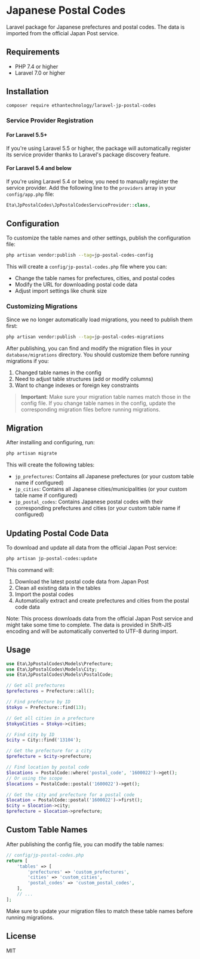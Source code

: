 # Japanese Postal Codes

Laravel package for Japanese prefectures and postal codes. The data is imported from the official Japan Post service.

## Requirements

- PHP 7.4 or higher
- Laravel 7.0 or higher

## Installation

```bash
composer require ethantechnology/laravel-jp-postal-codes
```

### Service Provider Registration

#### For Laravel 5.5+

If you're using Laravel 5.5 or higher, the package will automatically register its service provider thanks to Laravel's package discovery feature.

#### For Laravel 5.4 and below

If you're using Laravel 5.4 or below, you need to manually register the service provider. Add the following line to the `providers` array in your `config/app.php` file:

```php
Eta\JpPostalCodes\JpPostalCodesServiceProvider::class,
```

## Configuration

To customize the table names and other settings, publish the configuration file:

```bash
php artisan vendor:publish --tag=jp-postal-codes-config
```

This will create a `config/jp-postal-codes.php` file where you can:
- Change the table names for prefectures, cities, and postal codes
- Modify the URL for downloading postal code data
- Adjust import settings like chunk size

### Customizing Migrations

Since we no longer automatically load migrations, you need to publish them first:

```bash
php artisan vendor:publish --tag=jp-postal-codes-migrations
```

After publishing, you can find and modify the migration files in your `database/migrations` directory. You should customize them before running migrations if you:

1. Changed table names in the config
2. Need to adjust table structures (add or modify columns)
3. Want to change indexes or foreign key constraints

> **Important**: Make sure your migration table names match those in the config file. If you change table names in the config, update the corresponding migration files before running migrations.

## Migration

After installing and configuring, run:

```bash
php artisan migrate
```

This will create the following tables:
- `jp_prefectures`: Contains all Japanese prefectures (or your custom table name if configured)
- `jp_cities`: Contains all Japanese cities/municipalities (or your custom table name if configured)
- `jp_postal_codes`: Contains Japanese postal codes with their corresponding prefectures and cities (or your custom table name if configured)

## Updating Postal Code Data

To download and update all data from the official Japan Post service:

```bash
php artisan jp-postal-codes:update
```

This command will:
1. Download the latest postal code data from Japan Post
2. Clean all existing data in the tables
3. Import the postal codes
4. Automatically extract and create prefectures and cities from the postal code data

Note: This process downloads data from the official Japan Post service and might take some time to complete. The data is provided in Shift-JIS encoding and will be automatically converted to UTF-8 during import.

## Usage

```php
use Eta\JpPostalCodes\Models\Prefecture;
use Eta\JpPostalCodes\Models\City;
use Eta\JpPostalCodes\Models\PostalCode;

// Get all prefectures
$prefectures = Prefecture::all();

// Find prefecture by ID
$tokyo = Prefecture::find(13);

// Get all cities in a prefecture
$tokyoCities = $tokyo->cities;

// Find city by ID
$city = City::find('13104');

// Get the prefecture for a city
$prefecture = $city->prefecture;

// Find location by postal code
$locations = PostalCode::where('postal_code', '1600022')->get();
// Or using the scope
$locations = PostalCode::postal('1600022')->get();

// Get the city and prefecture for a postal code
$location = PostalCode::postal('1600022')->first();
$city = $location->city;
$prefecture = $location->prefecture;
```

## Custom Table Names

After publishing the config file, you can modify the table names:

```php
// config/jp-postal-codes.php
return [
    'tables' => [
        'prefectures' => 'custom_prefectures',
        'cities' => 'custom_cities',
        'postal_codes' => 'custom_postal_codes',
    ],
    // ...
];
```

Make sure to update your migration files to match these table names before running migrations.

## License

MIT 